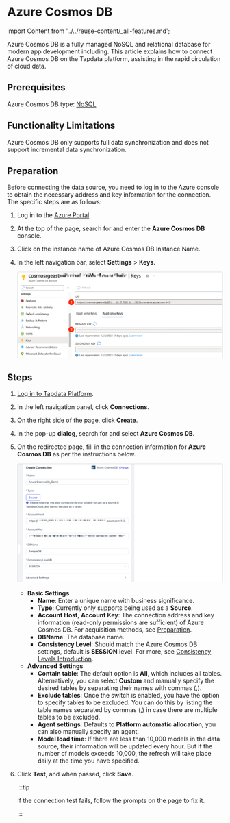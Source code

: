 # Azure Cosmos DB

import Content from '../../reuse-content/_all-features.md';

<Content />

Azure Cosmos DB is a fully managed NoSQL and relational database for modern app development including. This article explains how to connect Azure Cosmos DB on the Tapdata platform, assisting in the rapid circulation of cloud data.

## Prerequisites

Azure Cosmos DB type: [NoSQL](https://learn.microsoft.com/en-us/azure/cosmos-db/distributed-nosql)

## Functionality Limitations

Azure Cosmos DB only supports full data synchronization and does not support incremental data synchronization.

## Preparation

Before connecting the data source, you need to log in to the Azure console to obtain the necessary address and key information for the connection. The specific steps are as follows:

1. Log in to the [Azure Portal](https://portal.azure.com/).

2. At the top of the page, search for and enter the **Azure Cosmos DB** console.

3. Click on the instance name of Azure Cosmos DB <span id="azure-cosmosdb-keys">Instance Name</span>.

4. In the left navigation bar, select **Settings** > **Keys**.

   ![Keys Page](../../images/azure_cosmosdb_keys.png)

## Steps

1. [Log in to Tapdata Platform](../../user-guide/log-in.md).

2. In the left navigation panel, click **Connections**.

3. On the right side of the page, click **Create**.

4. In the pop-up **dialog**, search for and select **Azure Cosmos DB**.

5. On the redirected page, fill in the connection information for **Azure Cosmos DB** as per the instructions below.

   ![Connect Azure Cosmos DB](../../images/connect_azure_cosmos_db.png)

   * **Basic Settings**
     * **Name**: Enter a unique name with business significance.
     * **Type**: Currently only supports being used as a **Source**.
     * **Account Host**, **Account Key**: The connection address and key information (read-only permissions are sufficient) of Azure Cosmos DB. For acquisition methods, see [Preparation](#azure-cosmosdb-keys).
     * **DBName**: The database name.
     * **Consistency Level**: Should match the Azure Cosmos DB settings, default is **SESSION** level. For more, see [Consistency Levels Introduction](https://learn.microsoft.com/en-us/azure/cosmos-db/consistency-levels?WT.mc_id=Portal-Microsoft_Azure_DocumentDB#session).
   * **Advanced Settings**
     * **Contain table**: The default option is **All**, which includes all tables. Alternatively, you can select **Custom** and manually specify the desired tables by separating their names with commas (,).
     * **Exclude tables**: Once the switch is enabled, you have the option to specify tables to be excluded. You can do this by listing the table names separated by commas (,) in case there are multiple tables to be excluded.
     * **Agent settings**: Defaults to **Platform automatic allocation**, you can also manually specify an agent.
     * **Model load time**: If there are less than 10,000 models in the data source, their information will be updated every hour. But if the number of models exceeds 10,000, the refresh will take place daily at the time you have specified.

6. Click **Test**, and when passed, click **Save**.

   :::tip

   If the connection test fails, follow the prompts on the page to fix it.

   :::